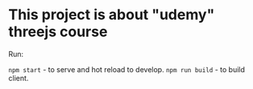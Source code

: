 # This project is about "udemy" threejs course

Run:

`npm start` - to serve and hot reload to develop.
`npm run build` - to build client.
